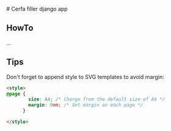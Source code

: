 # Cerfa filler django app

## HowTo

...

## Tips

Don't forget to append style to SVG templates to avoid margin:

```html
<style>
@page {
        size: A4; /* Change from the default size of A4 */
        margin: 0mm; /* Set margin on each page */
      }

</style>
```
